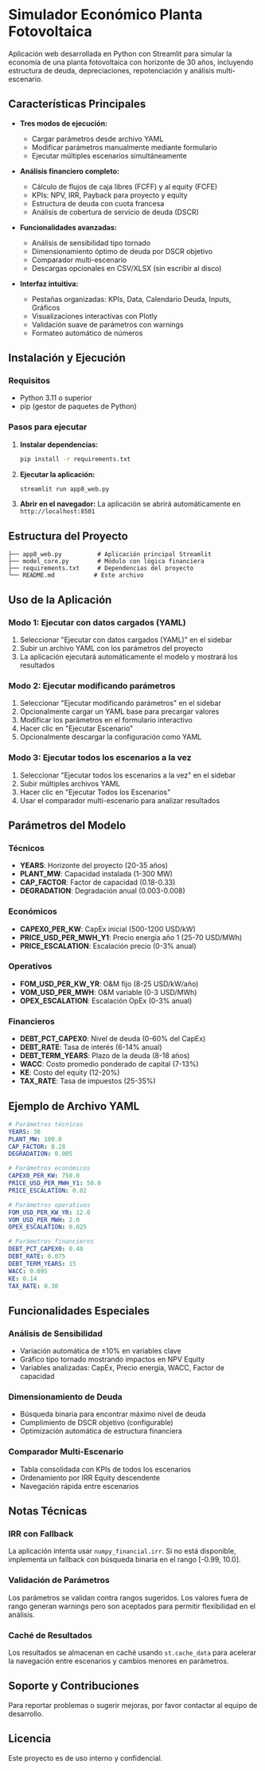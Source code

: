 # Simulador Económico Planta Fotovoltaica

Aplicación web desarrollada en Python con Streamlit para simular la economía de una planta fotovoltaica con horizonte de 30 años, incluyendo estructura de deuda, depreciaciones, repotenciación y análisis multi-escenario.

## Características Principales

- **Tres modos de ejecución:**
  - Cargar parámetros desde archivo YAML
  - Modificar parámetros manualmente mediante formulario
  - Ejecutar múltiples escenarios simultáneamente

- **Análisis financiero completo:**
  - Cálculo de flujos de caja libres (FCFF) y al equity (FCFE)
  - KPIs: NPV, IRR, Payback para proyecto y equity
  - Estructura de deuda con cuota francesa
  - Análisis de cobertura de servicio de deuda (DSCR)

- **Funcionalidades avanzadas:**
  - Análisis de sensibilidad tipo tornado
  - Dimensionamiento óptimo de deuda por DSCR objetivo
  - Comparador multi-escenario
  - Descargas opcionales en CSV/XLSX (sin escribir al disco)

- **Interfaz intuitiva:**
  - Pestañas organizadas: KPIs, Data, Calendario Deuda, Inputs, Gráficos
  - Visualizaciones interactivas con Plotly
  - Validación suave de parámetros con warnings
  - Formateo automático de números

## Instalación y Ejecución

### Requisitos
- Python 3.11 o superior
- pip (gestor de paquetes de Python)

### Pasos para ejecutar

1. **Instalar dependencias:**
   ```bash
   pip install -r requirements.txt
   ```

2. **Ejecutar la aplicación:**
   ```bash
   streamlit run app8_web.py
   ```

3. **Abrir en el navegador:**
   La aplicación se abrirá automáticamente en `http://localhost:8501`

## Estructura del Proyecto

```
├── app8_web.py          # Aplicación principal Streamlit
├── model_core.py        # Módulo con lógica financiera
├── requirements.txt     # Dependencias del proyecto
└── README.md           # Este archivo
```

## Uso de la Aplicación

### Modo 1: Ejecutar con datos cargados (YAML)
1. Seleccionar "Ejecutar con datos cargados (YAML)" en el sidebar
2. Subir un archivo YAML con los parámetros del proyecto
3. La aplicación ejecutará automáticamente el modelo y mostrará los resultados

### Modo 2: Ejecutar modificando parámetros
1. Seleccionar "Ejecutar modificando parámetros" en el sidebar
2. Opcionalmente cargar un YAML base para precargar valores
3. Modificar los parámetros en el formulario interactivo
4. Hacer clic en "Ejecutar Escenario"
5. Opcionalmente descargar la configuración como YAML

### Modo 3: Ejecutar todos los escenarios a la vez
1. Seleccionar "Ejecutar todos los escenarios a la vez" en el sidebar
2. Subir múltiples archivos YAML
3. Hacer clic en "Ejecutar Todos los Escenarios"
4. Usar el comparador multi-escenario para analizar resultados

## Parámetros del Modelo

### Técnicos
- **YEARS**: Horizonte del proyecto (20-35 años)
- **PLANT_MW**: Capacidad instalada (1-300 MW)
- **CAP_FACTOR**: Factor de capacidad (0.18-0.33)
- **DEGRADATION**: Degradación anual (0.003-0.008)

### Económicos
- **CAPEX0_PER_KW**: CapEx inicial (500-1200 USD/kW)
- **PRICE_USD_PER_MWH_Y1**: Precio energía año 1 (25-70 USD/MWh)
- **PRICE_ESCALATION**: Escalación precio (0-3% anual)

### Operativos
- **FOM_USD_PER_KW_YR**: O&M fijo (8-25 USD/kW/año)
- **VOM_USD_PER_MWH**: O&M variable (0-3 USD/MWh)
- **OPEX_ESCALATION**: Escalación OpEx (0-3% anual)

### Financieros
- **DEBT_PCT_CAPEX0**: Nivel de deuda (0-60% del CapEx)
- **DEBT_RATE**: Tasa de interés (6-14% anual)
- **DEBT_TERM_YEARS**: Plazo de la deuda (8-18 años)
- **WACC**: Costo promedio ponderado de capital (7-13%)
- **KE**: Costo del equity (12-20%)
- **TAX_RATE**: Tasa de impuestos (25-35%)

## Ejemplo de Archivo YAML

```yaml
# Parámetros técnicos
YEARS: 30
PLANT_MW: 100.0
CAP_FACTOR: 0.28
DEGRADATION: 0.005

# Parámetros económicos
CAPEX0_PER_KW: 750.0
PRICE_USD_PER_MWH_Y1: 50.0
PRICE_ESCALATION: 0.02

# Parámetros operativos
FOM_USD_PER_KW_YR: 12.0
VOM_USD_PER_MWH: 2.0
OPEX_ESCALATION: 0.025

# Parámetros financieros
DEBT_PCT_CAPEX0: 0.40
DEBT_RATE: 0.075
DEBT_TERM_YEARS: 15
WACC: 0.095
KE: 0.14
TAX_RATE: 0.30
```

## Funcionalidades Especiales

### Análisis de Sensibilidad
- Variación automática de ±10% en variables clave
- Gráfico tipo tornado mostrando impactos en NPV Equity
- Variables analizadas: CapEx, Precio energía, WACC, Factor de capacidad

### Dimensionamiento de Deuda
- Búsqueda binaria para encontrar máximo nivel de deuda
- Cumplimiento de DSCR objetivo (configurable)
- Optimización automática de estructura financiera

### Comparador Multi-Escenario
- Tabla consolidada con KPIs de todos los escenarios
- Ordenamiento por IRR Equity descendente
- Navegación rápida entre escenarios

## Notas Técnicas

### IRR con Fallback
La aplicación intenta usar `numpy_financial.irr`. Si no está disponible, implementa un fallback con búsqueda binaria en el rango [-0.99, 10.0].

### Validación de Parámetros
Los parámetros se validan contra rangos sugeridos. Los valores fuera de rango generan warnings pero son aceptados para permitir flexibilidad en el análisis.

### Caché de Resultados
Los resultados se almacenan en caché usando `st.cache_data` para acelerar la navegación entre escenarios y cambios menores en parámetros.

## Soporte y Contribuciones

Para reportar problemas o sugerir mejoras, por favor contactar al equipo de desarrollo.

## Licencia

Este proyecto es de uso interno y confidencial.
